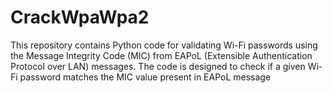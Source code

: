 # CrackWpaWpa2
This repository contains Python code for validating Wi-Fi passwords using the Message Integrity Code (MIC) from EAPoL (Extensible Authentication Protocol over LAN) messages. The code is designed to check if a given Wi-Fi password matches the MIC value present in EAPoL message 
